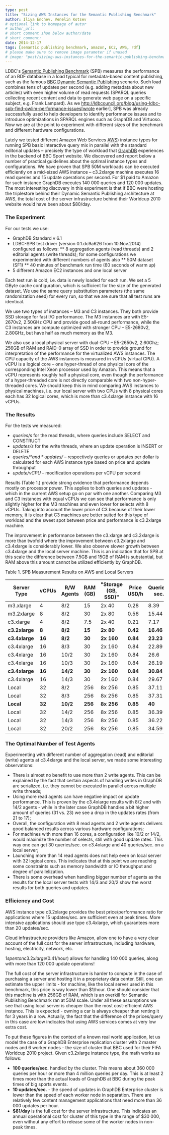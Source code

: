 ```yaml
---
type: post
title: "Sizing AWS Instances for the Semantic Publishing Benchmark"
author: Iliya Enchev. Venelin Kotsev
# optional link to homepage of autor
# author_url: 
# short comment shon below author/date
# short_comment:
date: 2014-12-17
tags: [semantic publishing benchmark, amazon, EC2, AWS, rdf]
# please make sure to remove image parameter if unused
# image: "post/sizing-aws-instances-for-the-semantic-publishing-benchmark/featured.png" 
---
```



LDBC's [Semantic Publishing Benchmark](http://ldbcouncil.org/developer/spb) (SPB) measures the performance of an RDF database in a load
typical for metadata-based content publishing, such as the famous
[BBC Dynamic Semantic Publishing](http://www.bbc.co.uk/blogs/legacy/bbcinternet/2010/07/bbc_world_cup_2010_dynamic_sem.html) scenario. Such load combines tens of
updates per second (e.g. adding metadata about new articles) with even
higher volume of read requests (SPARQL queries collecting recent content
and data to generate web page on a specific subject, e.g. Frank
Lampard). As we
http://ldbcouncil.org/blog/using-ldbc-spb-find-owlim-performance-issues[wrote
earlier], SPB was already successfully used to help developers to
identify performance issues and to introduce optimizations in SPARQL
engines such as GraphDB and Virtuoso. Now we are at the point to
experiment with different sizes of the benchmark and different hardware
configurations.

Lately we tested different Amazon Web Services
[AWS](http://aws.amazon.com/)) instance types for running SPB basic
interactive query mix in parallel with the standard editorial updates –
precisely the type of workload that
[GraphDB](ttp://www.ontotext.com/products/ontotext-graphdb/) experiences
in the backend of BBC Sport website. We discovered and report below a
number of practical guidelines about the optimal instance types and
configurations. We have proven that SPB 50M workloads can be executed
efficiently on a mid-sized AWS instance – c3.2xlarge machine executes 16
read queries and 15 update operations per second. For $1 paid to Amazon
for such instance GraphDB executes 140 000 queries and 120 000 updates.
The most interesting discovery in this experiment is that if BBC were
hosting the triplestore behind their Dynamic Semantic Publishing
architecture at AWS, the total cost of the server infrastructure behind
their Worldcup 2010 website would have been about $80/day.

### The Experiment

For our tests we use:

* GraphDB Standard v 6.1
* LDBC-SPB test driver (version 0.1.dc9a626 from 10.Nov.2014) configured
as follows:
** 8 aggregation agents (read threads) and 2 editorial agents (write
threads); for some configurations we experimented with different numbers
of agents also
** 50M dataset (SF1)
** 40 minutes of benchmark run time (60 seconds of warm up)
* 5 different Amazon EC2 instances and one local server

Each test run is cold, i.e. data is newly loaded for each run. We set a
5 GByte cache configuration, which is sufficient for the size of the
generated dataset. We use the same query substitution parameters (the
same randomization seed) for every run, so that we are sure that all
test runs are identical.

We use two types of instances – M3 and C3 instances. They both provide
SSD storage for fast I/O performance. The M3 instances are with
E5-2670v2, 2.50GHz CPU and provide good all-round performance, while the
C3 instances are compute optimized with stronger CPU – E5-2680v2,
2.80GHz, but have half as much memory as the M3.

We also use a local physical server with dual-CPU – E5-2650v2, 2.60Ghz;
256GB of RAM and RAID-0 array of SSD in order to provide ground for
interpretation of the performance for the virtualized AWS instances. The
CPU capacity of the AWS instances is measured in vCPUs (virtual CPU). A
vCPU is a logical core – one hyper-thread of one physical core of the
corresponding Intel Xeon processor used by Amazon. This means that a
vCPU represents roughly half a physical core, even though the
performance of a hyper-threaded core is not directly comparable with two
non-hyper-threaded cores. We should keep this in mind comparing AWS
instances to physical machines, i.e. our local server with two CPUs with
8 physical cores each has 32 logical cores, which is more than
c3.4xlarge instance with 16 vCPUs.

### The Results

For the tests we measured:

* *queries/s* for the read threads, where queries include SELECT and
CONSTRUCT
* *updates/s* for the write threads, where an update operation is INSERT
or DELETE
* *queries/$* and *updates/$* – respectively queries or updates per
dollar is calculated for each AWS instance type based on price and
update throughput
* *update/vCPU* – modification operations per vCPU per second

Results (Table 1.) provide strong evidence that performance depends mostly on
processor power. This applies to both queries and updates - which in the
current AWS setup go on par with one another. Comparing M3 and C3
instances with equal vCPUs we can see that performance is only slightly
higher for the M3 machines and even lower for selects with 8 vCPUs.
Taking into account the lower price of C3 because of their lower memory,
it is clear that C3 machines are better suited for this type of workload
and the sweet spot between price and performance is c3.2xlarge machine.

The improvement in performance between the c3.xlarge and c3.2xlarge is
more than twofold where the improvement between c3.2xlarge and
c3.4xlarge is considerably lower. We also observe slower growth between
c3.4xlarge and the local server machine. This is an indication that for
SPB at this scale the difference between 7.5GB and 15GB of RAM is
substantial, but RAM above this amount cannot be utilized efficiently by
GraphDB.

Table 1. SPB Measurement Results on AWS and Local Servers

| Server Type | vCPUs | R/W Agents | RAM (GB) | "Storage (GB, SSD)" | Price USD/h | Queries/ sec. | Updates/ sec. | Queries/ USD | Updates/ USD | Updates/ vCPU | 
|-------------|-------|------------|----------|---------------------|-------------|---------------|---------------|--------------|--------------|---------------| 
| m3.xlarge   | 4     | 8/2        | 15       | 2x 40               | 0.28        | 8.39          | 8.23          | 107 882      | 105 873      | 2.06          | 
| m3.2xlarge  | 8     | 8/2        | 30       | 2x 80               | 0.56        | 15.44         | 15.67         | 99 282       | 100 752      | 1.96          | 
| c3.xlarge   | 4     | 8/2        | 7.5      | 2x 40               | 0.21        | 7.17          | 6.78          | 122 890      | 116 292      | 1.7           | 
| **c3.2xlarge**  | **8**    | **8/2**        |**15**       | **2x 80**               | **0.42**        | **16.46**         | **14.56**         | **141 107**      | **124 839**      | **1.82**          | 
| **c3.4xlarge**  | **16**    | **8/2**        | **30**       | **2x 160**              | **0.84**        | **23.23**         | **21.17**         | **99 578**       | **90 736**       | **1.32**          | 
| c3.4xlarge  | 16    | 8/3        | 30       | 2x 160              | 0.84        | 22.89         | 20.39         | 98 100       | 87 386       | 1.27          | 
| c3.4xlarge  | 16    | 10/2       | 30       | 2x 160              | 0.84        | 26.6          | 19.11         | 114 000      | 81 900       | 1.19          | 
| c3.4xlarge  | 16    | 10/3       | 30       | 2x 160              | 0.84        | 26.19         | 19.18         | 112 243      | 82 200       | 1.2           | 
| **c3.4xlarge**  | **16**    | **14/2**       | **30**       | **2x 160**              | **0.84**        | **30.84**         | **16.88**         | **132 171**      | **72 343**       | **1.06**          | 
| c3.4xlarge  | 16    | 14/3       | 30       | 2x 160              | 0.84        | 29.67         | 17.8          | 127 157      | 76 286       | 1.11          | 
| Local       | 32    | 8/2        | 256      | 8x 256              | 0.85        | 37.11         | 32.04         | 156 712      | 135 302      | 1             | 
| Local       | 32    | 8/3        | 256      | 8x 256              | 0.85        | 37.31         | 32.07         | 157 557      | 135 429      | 1             | 
| **Local**       | **32**    | **10/2**       | **256**      | **8x 256**              | **0.85**        | **40**            | **31.01**         | **168 916**      | **130 952**      | **0.97**          | 
| Local       | 32    | 14/2       | 256      | 8x 256              | 0.85        | 36.39         | 26.42         | 153 672      | 111 569      | 0.83          | 
| Local       | 32    | 14/3       | 256      | 8x 256              | 0.85        | 36.22         | 26.39         | 152 954      | 111 443      | 0.82          | 
| Local       | 32    | 20/2       | 256      | 8x 256              | 0.85        | 34.59         | 23.86         | 146 070      | 100 759      | 0.75          | 
### The Optimal Number of Test Agents

Experimenting with different number of aggregation (read) and editorial
(write) agents at c3.4xlarge and the local server, we made some
interesting observations:

* There is almost no benefit to use more than 2 write agents. This can
be explained by the fact that certain aspects of handling writes in
GraphDB are serialized, i.e. they cannot be executed in parallel across
multiple write threads;
* Using more read agents can have negative impact on update performance.
This is proven by the c3.4xlarge results with 8/2 and with 14/2 agents -
while in the later case GraphDB handles a bit higher amount of queries
(31 vs. 23) we see a drop in the updates rates (from 21 to 17);
* Overall, the configuration with 8 read agents and 2 write agents
delivers good balanced results across various hardware configurations;
* For machines with more than 16 cores, a configuration like 10/2 or
14/2, would maximize the number of selects, still with good update
rates. This way one can get 30 queries/sec. on c3.4xlarge and 40
queries/sec. on a local server;
* Launching more than 14 read agents does not help even on local server
with 32 logical cores. This indicates that at this point we are reaching
some constraints such as memory bandwidth or IO throughput and degree of
parallelization.
* There is some overhead when handling bigger number of agents as the
results for the local server tests with 14/3 and 20/2 show the worst
results for both queries and updates.

### Efficiency and Cost

AWS instance type c3.2xlarge provides the best price/performance ratio
for applications where 15 updates/sec. are sufficient even at peak
times. More intensive applications should use type c3.4xlarge, which
guarantees more than 20 updates/sec.

Cloud infrastructure providers like Amazon, allow one to have a very
clear account of the full cost for the server infrastructure, including
hardware, hosting, electricity, network, etc.

$1 spent on c3.2xlarge ($0.41/hour) allows for handling 140 000 queries,
along with more than 120 000 update operations!

The full cost of the server infrastructure is harder to compute in the
case of purchasing a server and hosting it in a proprietary data center.
Still, one can estimate the upper limits - for machine, like the local
server used in this benchmark, this price is way lower than $1/hour. One
should consider that this machine is with 256GB of RAM, which is an
overkill for Semantic Publishing Benchmark ran at 50M scale. Under all
these assumptions we see that using local server is cheaper than the
most cost-efficient AWS instance. This is expected - owning a car is
always cheaper than renting it for 3 years in a row. Actually, the fact
that the difference of the prices/query in this case are low indicates
that using AWS services comes at very low extra cost.

To put these figures in the context of a known real world application,
let us model the case of a GraphDB Enterprise replication cluster with 2
master nodes and 6 worker nodes - the size of cluster that BBC used for
their FIFA Worldcup 2010 project. Given c3.2xlarge instance type, the
math works as follows:

* **100 queries/sec.** handled by the cluster. This means about 360 000
queries per hour or more than 4 million queries per day. This is at
least 2 times more than the actual loads of GraphDB at BBC during the
peak times of big sports events.
* **10 updates/sec.** - the speed of updates in GraphDB Enterprise
cluster is lower than the speed of each worker node in separation. There
are relatively few content management applications that need more than
36 000 updates per hour.
* **$81/day** is the full cost for the server infrastructure. This
indicates an annual operational cost for cluster of this type in the
range of $30 000, even without any effort to release some of the worker
nodes in non-peak times.
